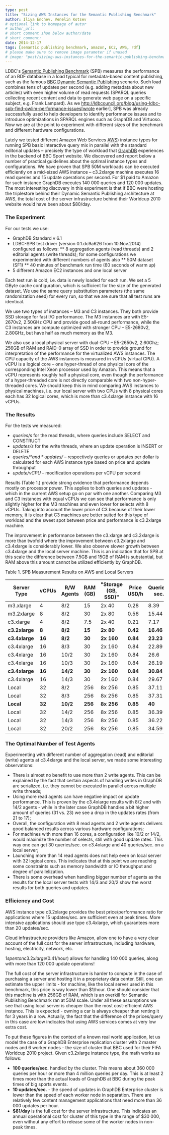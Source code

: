 ```yaml
---
type: post
title: "Sizing AWS Instances for the Semantic Publishing Benchmark"
author: Iliya Enchev. Venelin Kotsev
# optional link to homepage of autor
# author_url: 
# short comment shon below author/date
# short_comment:
date: 2014-12-17
tags: [semantic publishing benchmark, amazon, EC2, AWS, rdf]
# please make sure to remove image parameter if unused
# image: "post/sizing-aws-instances-for-the-semantic-publishing-benchmark/featured.png" 
---
```



LDBC's [Semantic Publishing Benchmark](http://ldbcouncil.org/developer/spb) (SPB) measures the performance of an RDF database in a load
typical for metadata-based content publishing, such as the famous
[BBC Dynamic Semantic Publishing](http://www.bbc.co.uk/blogs/legacy/bbcinternet/2010/07/bbc_world_cup_2010_dynamic_sem.html) scenario. Such load combines tens of
updates per second (e.g. adding metadata about new articles) with even
higher volume of read requests (SPARQL queries collecting recent content
and data to generate web page on a specific subject, e.g. Frank
Lampard). As we
http://ldbcouncil.org/blog/using-ldbc-spb-find-owlim-performance-issues[wrote
earlier], SPB was already successfully used to help developers to
identify performance issues and to introduce optimizations in SPARQL
engines such as GraphDB and Virtuoso. Now we are at the point to
experiment with different sizes of the benchmark and different hardware
configurations.

Lately we tested different Amazon Web Services
[AWS](http://aws.amazon.com/)) instance types for running SPB basic
interactive query mix in parallel with the standard editorial updates –
precisely the type of workload that
[GraphDB](ttp://www.ontotext.com/products/ontotext-graphdb/) experiences
in the backend of BBC Sport website. We discovered and report below a
number of practical guidelines about the optimal instance types and
configurations. We have proven that SPB 50M workloads can be executed
efficiently on a mid-sized AWS instance – c3.2xlarge machine executes 16
read queries and 15 update operations per second. For $1 paid to Amazon
for such instance GraphDB executes 140 000 queries and 120 000 updates.
The most interesting discovery in this experiment is that if BBC were
hosting the triplestore behind their Dynamic Semantic Publishing
architecture at AWS, the total cost of the server infrastructure behind
their Worldcup 2010 website would have been about $80/day.

### The Experiment

For our tests we use:

* GraphDB Standard v 6.1
* LDBC-SPB test driver (version 0.1.dc9a626 from 10.Nov.2014) configured
as follows:
** 8 aggregation agents (read threads) and 2 editorial agents (write
threads); for some configurations we experimented with different numbers
of agents also
** 50M dataset (SF1)
** 40 minutes of benchmark run time (60 seconds of warm up)
* 5 different Amazon EC2 instances and one local server

Each test run is cold, i.e. data is newly loaded for each run. We set a
5 GByte cache configuration, which is sufficient for the size of the
generated dataset. We use the same query substitution parameters (the
same randomization seed) for every run, so that we are sure that all
test runs are identical.

We use two types of instances – M3 and C3 instances. They both provide
SSD storage for fast I/O performance. The M3 instances are with
E5-2670v2, 2.50GHz CPU and provide good all-round performance, while the
C3 instances are compute optimized with stronger CPU – E5-2680v2,
2.80GHz, but have half as much memory as the M3.

We also use a local physical server with dual-CPU – E5-2650v2, 2.60Ghz;
256GB of RAM and RAID-0 array of SSD in order to provide ground for
interpretation of the performance for the virtualized AWS instances. The
CPU capacity of the AWS instances is measured in vCPUs (virtual CPU). A
vCPU is a logical core – one hyper-thread of one physical core of the
corresponding Intel Xeon processor used by Amazon. This means that a
vCPU represents roughly half a physical core, even though the
performance of a hyper-threaded core is not directly comparable with two
non-hyper-threaded cores. We should keep this in mind comparing AWS
instances to physical machines, i.e. our local server with two CPUs with
8 physical cores each has 32 logical cores, which is more than
c3.4xlarge instance with 16 vCPUs.

### The Results

For the tests we measured:

* *queries/s* for the read threads, where queries include SELECT and
CONSTRUCT
* *updates/s* for the write threads, where an update operation is INSERT
or DELETE
* *queries/$* and *updates/$* – respectively queries or updates per
dollar is calculated for each AWS instance type based on price and
update throughput
* *update/vCPU* – modification operations per vCPU per second

Results (Table 1.) provide strong evidence that performance depends mostly on
processor power. This applies to both queries and updates - which in the
current AWS setup go on par with one another. Comparing M3 and C3
instances with equal vCPUs we can see that performance is only slightly
higher for the M3 machines and even lower for selects with 8 vCPUs.
Taking into account the lower price of C3 because of their lower memory,
it is clear that C3 machines are better suited for this type of workload
and the sweet spot between price and performance is c3.2xlarge machine.

The improvement in performance between the c3.xlarge and c3.2xlarge is
more than twofold where the improvement between c3.2xlarge and
c3.4xlarge is considerably lower. We also observe slower growth between
c3.4xlarge and the local server machine. This is an indication that for
SPB at this scale the difference between 7.5GB and 15GB of RAM is
substantial, but RAM above this amount cannot be utilized efficiently by
GraphDB.

Table 1. SPB Measurement Results on AWS and Local Servers

| Server Type | vCPUs | R/W Agents | RAM (GB) | "Storage (GB, SSD)" | Price USD/h | Queries/ sec. | Updates/ sec. | Queries/ USD | Updates/ USD | Updates/ vCPU | 
|-------------|-------|------------|----------|---------------------|-------------|---------------|---------------|--------------|--------------|---------------| 
| m3.xlarge   | 4     | 8/2        | 15       | 2x 40               | 0.28        | 8.39          | 8.23          | 107 882      | 105 873      | 2.06          | 
| m3.2xlarge  | 8     | 8/2        | 30       | 2x 80               | 0.56        | 15.44         | 15.67         | 99 282       | 100 752      | 1.96          | 
| c3.xlarge   | 4     | 8/2        | 7.5      | 2x 40               | 0.21        | 7.17          | 6.78          | 122 890      | 116 292      | 1.7           | 
| **c3.2xlarge**  | **8**    | **8/2**        |**15**       | **2x 80**               | **0.42**        | **16.46**         | **14.56**         | **141 107**      | **124 839**      | **1.82**          | 
| **c3.4xlarge**  | **16**    | **8/2**        | **30**       | **2x 160**              | **0.84**        | **23.23**         | **21.17**         | **99 578**       | **90 736**       | **1.32**          | 
| c3.4xlarge  | 16    | 8/3        | 30       | 2x 160              | 0.84        | 22.89         | 20.39         | 98 100       | 87 386       | 1.27          | 
| c3.4xlarge  | 16    | 10/2       | 30       | 2x 160              | 0.84        | 26.6          | 19.11         | 114 000      | 81 900       | 1.19          | 
| c3.4xlarge  | 16    | 10/3       | 30       | 2x 160              | 0.84        | 26.19         | 19.18         | 112 243      | 82 200       | 1.2           | 
| **c3.4xlarge**  | **16**    | **14/2**       | **30**       | **2x 160**              | **0.84**        | **30.84**         | **16.88**         | **132 171**      | **72 343**       | **1.06**          | 
| c3.4xlarge  | 16    | 14/3       | 30       | 2x 160              | 0.84        | 29.67         | 17.8          | 127 157      | 76 286       | 1.11          | 
| Local       | 32    | 8/2        | 256      | 8x 256              | 0.85        | 37.11         | 32.04         | 156 712      | 135 302      | 1             | 
| Local       | 32    | 8/3        | 256      | 8x 256              | 0.85        | 37.31         | 32.07         | 157 557      | 135 429      | 1             | 
| **Local**       | **32**    | **10/2**       | **256**      | **8x 256**              | **0.85**        | **40**            | **31.01**         | **168 916**      | **130 952**      | **0.97**          | 
| Local       | 32    | 14/2       | 256      | 8x 256              | 0.85        | 36.39         | 26.42         | 153 672      | 111 569      | 0.83          | 
| Local       | 32    | 14/3       | 256      | 8x 256              | 0.85        | 36.22         | 26.39         | 152 954      | 111 443      | 0.82          | 
| Local       | 32    | 20/2       | 256      | 8x 256              | 0.85        | 34.59         | 23.86         | 146 070      | 100 759      | 0.75          | 
### The Optimal Number of Test Agents

Experimenting with different number of aggregation (read) and editorial
(write) agents at c3.4xlarge and the local server, we made some
interesting observations:

* There is almost no benefit to use more than 2 write agents. This can
be explained by the fact that certain aspects of handling writes in
GraphDB are serialized, i.e. they cannot be executed in parallel across
multiple write threads;
* Using more read agents can have negative impact on update performance.
This is proven by the c3.4xlarge results with 8/2 and with 14/2 agents -
while in the later case GraphDB handles a bit higher amount of queries
(31 vs. 23) we see a drop in the updates rates (from 21 to 17);
* Overall, the configuration with 8 read agents and 2 write agents
delivers good balanced results across various hardware configurations;
* For machines with more than 16 cores, a configuration like 10/2 or
14/2, would maximize the number of selects, still with good update
rates. This way one can get 30 queries/sec. on c3.4xlarge and 40
queries/sec. on a local server;
* Launching more than 14 read agents does not help even on local server
with 32 logical cores. This indicates that at this point we are reaching
some constraints such as memory bandwidth or IO throughput and degree of
parallelization.
* There is some overhead when handling bigger number of agents as the
results for the local server tests with 14/3 and 20/2 show the worst
results for both queries and updates.

### Efficiency and Cost

AWS instance type c3.2xlarge provides the best price/performance ratio
for applications where 15 updates/sec. are sufficient even at peak
times. More intensive applications should use type c3.4xlarge, which
guarantees more than 20 updates/sec.

Cloud infrastructure providers like Amazon, allow one to have a very
clear account of the full cost for the server infrastructure, including
hardware, hosting, electricity, network, etc.

$1 spent on c3.2xlarge ($0.41/hour) allows for handling 140 000 queries,
along with more than 120 000 update operations!

The full cost of the server infrastructure is harder to compute in the
case of purchasing a server and hosting it in a proprietary data center.
Still, one can estimate the upper limits - for machine, like the local
server used in this benchmark, this price is way lower than $1/hour. One
should consider that this machine is with 256GB of RAM, which is an
overkill for Semantic Publishing Benchmark ran at 50M scale. Under all
these assumptions we see that using local server is cheaper than the
most cost-efficient AWS instance. This is expected - owning a car is
always cheaper than renting it for 3 years in a row. Actually, the fact
that the difference of the prices/query in this case are low indicates
that using AWS services comes at very low extra cost.

To put these figures in the context of a known real world application,
let us model the case of a GraphDB Enterprise replication cluster with 2
master nodes and 6 worker nodes - the size of cluster that BBC used for
their FIFA Worldcup 2010 project. Given c3.2xlarge instance type, the
math works as follows:

* **100 queries/sec.** handled by the cluster. This means about 360 000
queries per hour or more than 4 million queries per day. This is at
least 2 times more than the actual loads of GraphDB at BBC during the
peak times of big sports events.
* **10 updates/sec.** - the speed of updates in GraphDB Enterprise
cluster is lower than the speed of each worker node in separation. There
are relatively few content management applications that need more than
36 000 updates per hour.
* **$81/day** is the full cost for the server infrastructure. This
indicates an annual operational cost for cluster of this type in the
range of $30 000, even without any effort to release some of the worker
nodes in non-peak times.
